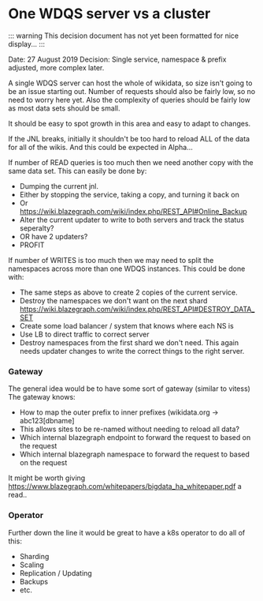 # One WDQS server vs a cluster

::: warning
This decision document has not yet been formatted for nice display...
:::

Date: 27 August 2019
Decision: Single service, namespace & prefix adjusted, more complex later.

A single WDQS server can host the whole of wikidata, so size isn't going to be an
issue starting out.
Number of requests should also be fairly low, so no need to worry here yet.
Also the complexity of queries should be fairly low as most data sets should be small.

It should be easy to spot growth in this area and easy to adapt to changes.

If the JNL breaks, initially it shouldn't be too hard to reload ALL of the data for
all of the wikis. And this could be expected in Alpha...

If number of READ queries is too much then we need another copy with the same data set.
This can easily be done by:
 - Dumping the current jnl.
  - Either by stopping the service, taking a copy, and turning it back on
  - Or https://wiki.blazegraph.com/wiki/index.php/REST_API#Online_Backup
 - Alter the current updater to write to both servers and track the status seperalty?
 - OR have 2 updaters?
 - PROFIT

If number of WRITES is too much then we may need to split the namespaces across
more than one WDQS instances.
This could be done with:
 - The same steps as above to create 2 copies of the current service.
 - Destroy the namespaces we don't want on the next shard https://wiki.blazegraph.com/wiki/index.php/REST_API#DESTROY_DATA_SET
 - Create some load balancer / system that knows where each NS is
 - Use LB to direct traffic to correct server
 - Destroy namespaces from the first shard we don't need.
This again needs updater changes to write the correct things to the right server.

### Gateway
The general idea would be to have some sort of gateway (similar to vitess)
The gateway knows:
 - How to map the outer prefix to inner prefixes (wikidata.org -> abc123[dbname]
  - This allows sites to be re-named without needing to reload all data?
 - Which internal blazegraph endpoint to forward the request to based on the request
 - Which internal blazegraph namespace to forward the request to based on the request

It might be worth giving https://www.blazegraph.com/whitepapers/bigdata_ha_whitepaper.pdf
a read..

### Operator
Further down the line it would be great to have a k8s operator to do all of this:
 - Sharding
 - Scaling
 - Replication / Updating
 - Backups
 - etc.
